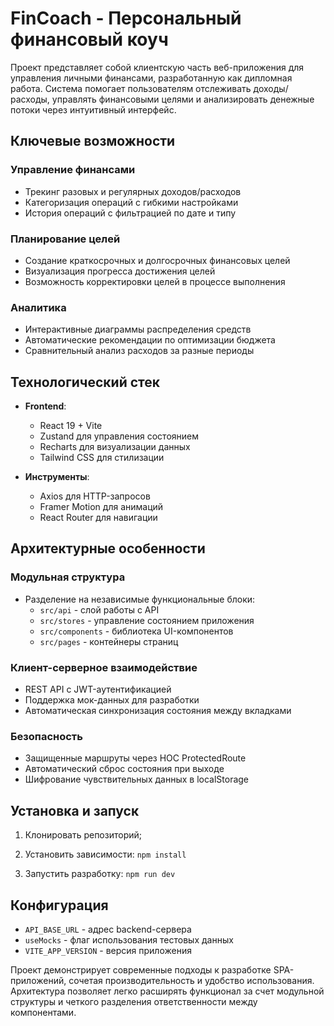 # FinCoach - Персональный финансовый коуч

Проект представляет собой клиентскую часть веб-приложения для управления личными финансами, разработанную как дипломная работа. Система помогает пользователям отслеживать доходы/расходы, управлять финансовыми целями и анализировать денежные потоки через интуитивный интерфейс.

## Ключевые возможности

### Управление финансами
- Трекинг разовых и регулярных доходов/расходов
- Категоризация операций с гибкими настройками
- История операций с фильтрацией по дате и типу

### Планирование целей
- Создание краткосрочных и долгосрочных финансовых целей
- Визуализация прогресса достижения целей
- Возможность корректировки целей в процессе выполнения

### Аналитика
- Интерактивные диаграммы распределения средств
- Автоматические рекомендации по оптимизации бюджета
- Сравнительный анализ расходов за разные периоды

## Технологический стек
- **Frontend**: 
  - React 19 + Vite
  - Zustand для управления состоянием
  - Recharts для визуализации данных
  - Tailwind CSS для стилизации

- **Инструменты**:
  - Axios для HTTP-запросов
  - Framer Motion для анимаций
  - React Router для навигации

## Архитектурные особенности

### Модульная структура
- Разделение на независимые функциональные блоки:
  - `src/api` - слой работы с API
  - `src/stores` - управление состоянием приложения
  - `src/components` - библиотека UI-компонентов
  - `src/pages` - контейнеры страниц

### Клиент-серверное взаимодействие
- REST API с JWT-аутентификацией
- Поддержка мок-данных для разработки
- Автоматическая синхронизация состояния между вкладками

### Безопасность
- Защищенные маршруты через HOC ProtectedRoute
- Автоматический сброс состояния при выходе
- Шифрование чувствительных данных в localStorage

## Установка и запуск

1. Клонировать репозиторий;

2. Установить зависимости:
`npm install`

4. Запустить разработку:
`npm run dev`

## Конфигурация
- `API_BASE_URL` - адрес backend-сервера
- `useMocks` - флаг использования тестовых данных
- `VITE_APP_VERSION` - версия приложения

Проект демонстрирует современные подходы к разработке SPA-приложений, сочетая производительность и удобство использования. Архитектура позволяет легко расширять функционал за счет модульной структуры и четкого разделения ответственности между компонентами.




